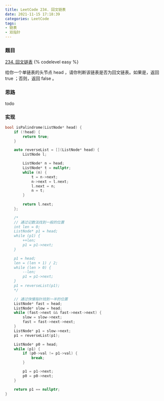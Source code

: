 ```yaml
---
title: LeetCode 234. 回文链表
date: 2021-11-15 17:18:39
categories: LeetCode
tags:
- 链表
- 双指针
---
```


### 题目
[234. 回文链表](https://leetcode-cn.com/problems/palindrome-linked-list/)
{% codelevel easy %}

给你一个单链表的头节点 head ，请你判断该链表是否为回文链表。如果是，返回 true ；否则，返回 false 。

<!-- more -->

### 思路
todo

### 实现
``` cpp
bool isPalindrome(ListNode* head) {
    if (!head) {
        return true;
    }

    auto reverseList = [](ListNode* head) {
        ListNode l;

        ListNode* n = head;
        ListNode* t = nullptr;
        while (n) {
            t = n->next;
            n->next = l.next;
            l.next = n;
            n = t;
        }
        
        return l.next;
    };

    /*
    // 通过记数法找到一般的位置
    int len = 0;
    ListNode* p1 = head;
    while (p1) {
        ++len;
        p1 = p1->next;
    }

    p1 = head;
    len = (len + 1) / 2;
    while (len > 0) {
        --len;
        p1 = p1->next;
    }
    p1 = reverseList(p1);
    */

    // 通过快慢指针找到一半的位置
    ListNode* fast = head;
    ListNode* slow = head;
    while (fast->next && fast->next->next) {
        slow = slow->next;
        fast = fast->next->next;
    }
    ListNode* p1 = slow->next;
    p1 = reverseList(p1);

    ListNode* p0 = head;
    while (p1) {
        if (p0->val != p1->val) {
            break;
        }

        p1 = p1->next;
        p0 = p0->next;
    }

    return p1 == nullptr;
}
```
